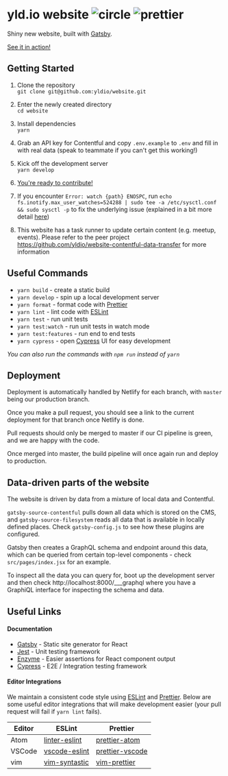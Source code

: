 # yld.io website ![circle][circle-badge] ![prettier][prettier-badge]

Shiny new website, built with [Gatsby].

[See it in action!][production]

[prettier-badge]: https://img.shields.io/badge/code_style-prettier-ff69b4.svg?style=flat-square
[circle]: https://circleci.com/gh/yldio/website
[circle-badge]: https://circleci.com/gh/yldio/website.svg?style=svg

## Getting Started

1.  Clone the repository  
    `git clone git@github.com:yldio/website.git`

2.  Enter the newly created directory  
    `cd website`

3.  Install dependencies  
    `yarn`

4.  Grab an API key for Contentful and copy `.env.example` to `.env` and fill in with real data (speak to teammate if you can't get this working!)

5.  Kick off the development server  
    `yarn develop`

6.  [You're ready to contribute!](http://localhost:8000)

7.  If you encounter `Error: watch {path} ENOSPC`, run `echo fs.inotify.max_user_watches=524288 | sudo tee -a /etc/sysctl.conf && sudo sysctl -p` to fix the underlying issue (explained in a bit more detail [here](https://stackoverflow.com/questions/22475849/node-js-error-enospc/32600959#32600959))

8.  This website has a task runner to update certain content (e.g. meetup, events). Please refer to the peer project https://github.com/yldio/website-contentful-data-transfer for more information

## Useful Commands

- `yarn build` - create a static build
- `yarn develop` - spin up a local development server
- `yarn format` - format code with [Prettier]
- `yarn lint` - lint code with [ESLint]
- `yarn test` - run unit tests
- `yarn test:watch` - run unit tests in watch mode
- `yarn test:features` - run end to end tests
- `yarn cypress` - open [Cypress] UI for easy development

_You can also run the commands with `npm run` instead of `yarn`_

## Deployment

Deployment is automatically handled by Netlify for each branch, with `master` being our production branch.

Once you make a pull request, you should see a link to the current deployment for that branch once Netlify is done.

Pull requests should only be merged to master if our CI pipeline is green, and we are happy with the code.

Once merged into master, the build pipeline will once again run and deploy to production.

## Data-driven parts of the website

The website is driven by data from a mixture of local data and Contentful.

`gatsby-source-contentful` pulls down all data which is stored on the CMS, and `gatsby-source-filesystem` reads all data that is available in locally defined places. Check `gatsby-config.js` to see how these plugins are configured.

Gatsby then creates a GraphQL schema and endpoint around this data, which can be queried from certain top-level components - check `src/pages/index.jsx` for an example.

To inspect all the data you can query for, boot up the development server and then check http://localhost:8000/___graphql where you have a GraphiQL interface for inspecting the schema and data.

## Useful Links

#### Documentation

- [Gatsby] - Static site generator for React
- [Jest] - Unit testing framework
- [Enzyme] - Easier assertions for React component output
- [Cypress] - E2E / Integration testing framework

#### Editor Integrations

We maintain a consistent code style using [ESLint] and [Prettier]. Below are some useful editor integrations that will make development easier (your pull request will fail if `yarn lint` fails).

| Editor | ESLint          | Prettier          |
| ------ | --------------- | ----------------- |
| Atom   | [linter-eslint] | [prettier-atom]   |
| VSCode | [vscode-eslint] | [prettier-vscode] |
| vim    | [vim-syntastic] | [vim-prettier]    |

[linter-eslint]: https://atom.io/packages/linter-eslint
[prettier-atom]: https://atom.io/packages/prettier-atom
[vscode-eslint]: https://github.com/Microsoft/vscode-eslint
[prettier-vscode]: https://github.com/prettier/prettier-vscode/
[vim-syntastic]: https://github.com/vim-syntastic/syntastic
[vim-prettier]: https://github.com/prettier/vim-prettier
[eslint]: https://eslint.org/
[cypress]: https://docs.cypress.io/api/introduction/api.html
[prettier]: https://prettier.io/
[gatsby]: https://www.gatsbyjs.org/
[jest]: https://facebook.github.io/jest/docs/en/api.html
[production]: https://yld.netlify.com/
[enzyme]: http://airbnb.io/enzyme/
